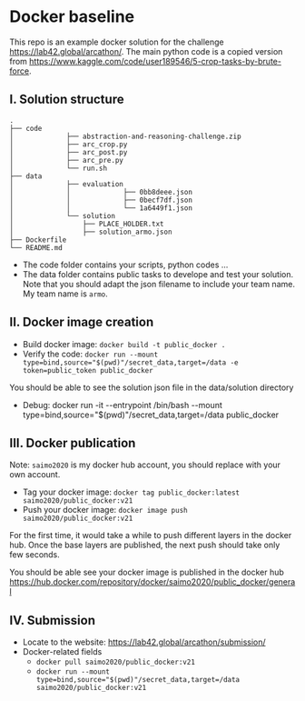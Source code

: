 # Docker baseline

This repo is an example docker solution for the challenge https://lab42.global/arcathon/.
The main python code is a copied version from https://www.kaggle.com/code/user189546/5-crop-tasks-by-brute-force.

## I. Solution structure
```
.
├── code
│             ├── abstraction-and-reasoning-challenge.zip
│             ├── arc_crop.py
│             ├── arc_post.py
│             ├── arc_pre.py
│             └── run.sh
├── data
│             ├── evaluation
│             │             ├── 0bb8deee.json
│             │             ├── 0becf7df.json
│             │             └── 1a6449f1.json
│             └── solution
│                 ├── PLACE_HOLDER.txt
│                 ├── solution_armo.json
├── Dockerfile
└── README.md
```

- The code folder contains your scripts, python codes ...
- The data folder contains public tasks to develope and test your solution.
Note that you should adapt the json filename to include your team name. My team name is `armo`.

## II. Docker image creation

- Build docker image: `docker build -t public_docker .`
- Verify the code: `docker run --mount type=bind,source="$(pwd)"/secret_data,target=/data -e token=public_token public_docker`

You should be able to see the solution json file in the data/solution directory

- Debug:
docker run -it --entrypoint /bin/bash --mount type=bind,source="$(pwd)"/secret_data,target=/data public_docker

## III. Docker publication
Note: `saimo2020` is my docker hub account, you should replace with your own account.

- Tag your docker image: `docker tag public_docker:latest saimo2020/public_docker:v21`
- Push your docker image: `docker image push saimo2020/public_docker:v21`

For the first time, it would take a while to push different layers in the docker hub. Once the base layers are published, the next push should take only few seconds.

You should be able see your docker image is published in the docker hub
https://hub.docker.com/repository/docker/saimo2020/public_docker/general

## IV. Submission

- Locate to the website: https://lab42.global/arcathon/submission/
- Docker-related fields
  - `docker pull saimo2020/public_docker:v21`
  - `docker run --mount type=bind,source="$(pwd)"/secret_data,target=/data saimo2020/public_docker:v21`
